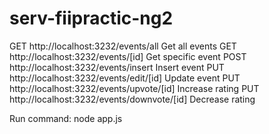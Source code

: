 # serv-fiipractic-ng2

GET http://localhost:3232/events/all Get all events
GET http://localhost:3232/events/[id] Get specific event
POST http://localhost:3232/events/insert Insert event
PUT http://localhost:3232/events/edit/[id] Update event
PUT http://localhost:3232/events/upvote/[id] Increase rating
PUT http://localhost:3232/events/downvote/[id] Decrease rating


Run command: node app.js
